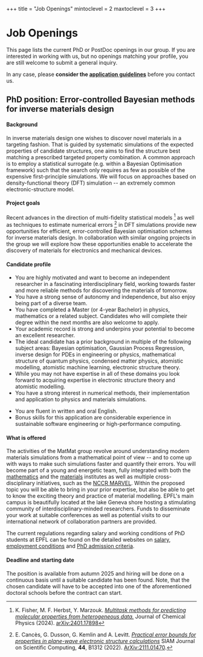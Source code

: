 +++
title = "Job Openings"
mintoclevel = 2
maxtoclevel = 3
+++


# Job Openings
This page lists the current PhD or PostDoc openings in our group.
If you are interested in working with us,
but no openings matching your profile,
you are still welcome to submit a general inquiry.

In any case, please **consider the [application guidelines](/jobs/guidelines/)**
before you contact us.

<!--
We like to give each serious candidates the proper consideration they deserve.
Unfortunately the large number of mass applications
with no connections to the projects or general research in our group
make it necessary to do a preliminary screening of candidates.
All applications not following these guidelines might be silently ignored.
-->

<!--
## Specific openings
Currently no specific openings to advertise.
-->

## PhD position: Error-controlled Bayesian methods for inverse materials design

#### Background
In inverse materials design one wishes to discover novel materials
in a targeting fashion. That is guided by systematic simulations of
the expected properties of candidate structures, one aims to find the
structure best matching a prescribed targeted property combination.
A common approach is to employ a statistical surrogate (e.g. within a Bayesian
Optimisation framework) such that the search only requires as few as possible
of the expensive first-principle simulations.
We will focus on approaches based on density-functional theory (DFT) simulation
-- an extremely common electronic-structure model.

#### Project goals
Recent advances in the direction of multi-fidelity statistical models [^2]
as well as techniques to estimate numerical errors [^3] in DFT simulations
provide new opportunities for efficient, error-controlled
Bayesian optimisation schemes for inverse materials design.
In collaboration with similar ongoing projects in the group
we will explore how these opportunities enable to accelerate
the discovery of materials for electronics and mechanical devices.

#### Candidate profile
* You are highly motivated and want to become an independent researcher in a fascinating
  interdisciplinary field, working towards faster and more reliable methods
  for discovering the materials of tomorrow.
* You have a strong sense of autonomy and independence, but also enjoy being part of a diverse team.
* You have completed a Master (or 4-year Bachelor) in physics, mathematics or a related subject.
  Candidates who will complete their degree within the next months are also welcome to apply.
* Your academic record is strong and underpins your potential to become an excellent researcher.
* The ideal candidate has a prior background in multiple of the following subject areas:
  Bayesian optimisation, Gaussian Process Regression,
  inverse design for PDEs in engineering or physics,
  mathematical structure of quantum physics, condensed matter physics,
  atomistic modelling, atomistic machine learning, electronic structure theory.
* While you may not have expertise in all of these domains you look forward
  to acquiring expertise in electronic structure theory and atomistic modelling.
* You have a strong interest in numerical methods, their implementation and application
  to physics and materials simulations.
<!--
* You enjoy programming and implementing algorithms and have solid experience
  in an HPC programming language such as C++, Fortran or Julia.
-->
* You are fluent in written and oral English.
* Bonus skills for this application are considerable experience in
  sustainable software engineering or high-performance computing.

#### What is offered
The activities of the MatMat group revolve around understanding
modern materials simulations from a mathematical point of view
-- and to come up with ways to make such simulations faster and quantify their errors.
You will become part of a young and energetic team,
fully integrated with both the [mathematics](https://math.epfl.ch/)
and the [materials](https://imx.epfl.ch/) institutes
as well as multiple cross-disciplinary initiatives,
such as the [NCCR MARVEL](https://nccr-marvel.ch/).
Within the proposed topic you will be able to bring in your prior expertise,
but also be able to get to know the exciting theory and practice of material modelling.
EPFL's main campus is beautifully located at the lake Geneva shore
hosting a stimulating community of interdisciplinary-minded researchers.
Funds to disseminate your work at suitable conferences
as well as potential visits to our international network of collaboration partners
are provided.

The current regulations regarding salary and working conditions of PhD students at EPFL
can be found on the detailed websites on
[salary](https://www.epfl.ch/education/phd/doctoral-studies-structure/doctoral-students-salary),
[employment conditions](https://www.epfl.ch/about/working/working-at-epfl/employment-conditions)
and [PhD admission criteria](https://www.epfl.ch/education/admission/admission-2/phd-admission-criteria-and-application/).

#### Deadline and starting date
The position is available from autumn 2025 and hiring will be done on a continuous basis
until a suitable candidate has been found.
Note, that the chosen candidate will have to be accepted into
one of the aforementioned doctoral schools
before the contract can start.



[^2]: K. Fisher, M. F. Herbst, Y. Marzouk. [*Multitask methods for predicting molecular properties from heterogeneous data.*](https://arxiv.org/pdf/2401.17898) Journal of Chemical Physics (2024). [arXiv:2401.17898](https://arxiv.org/pdf/2401.17898)
[^3]: E. Cancès, G. Dusson, G. Kemlin and A. Levitt. [*Practical error bounds for properties in plane-wave electronic structure calculations*](https://doi.org/10.1137/21M1456224) SIAM Journal on Scientific Computing, **44**, B1312 (2022). [ArXiv:2111.01470](https://arxiv.org/abs/2111.01470).
